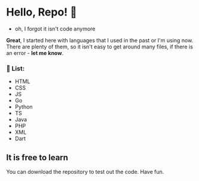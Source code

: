 # Hello, Repo! 👋

- oh, I forgot it isn't code anymore

**Great**, I started here with languages that I used in the past or I'm using now. There are plenty of them, so it isn't easy to get around many files, if there is an error - **let me know**.

### 🎯 List:
- HTML
- CSS
- JS
- Go
- Python
- TS
- Java
- PHP
- XML
- Dart

## It is free to learn
You can download the repository to test out the code. Have fun.


